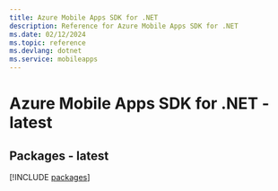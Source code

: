 ```yaml
---
title: Azure Mobile Apps SDK for .NET
description: Reference for Azure Mobile Apps SDK for .NET
ms.date: 02/12/2024
ms.topic: reference
ms.devlang: dotnet
ms.service: mobileapps
---
```

# Azure Mobile Apps SDK for .NET - latest
## Packages - latest
[!INCLUDE [packages](mobile-apps-index.md)]